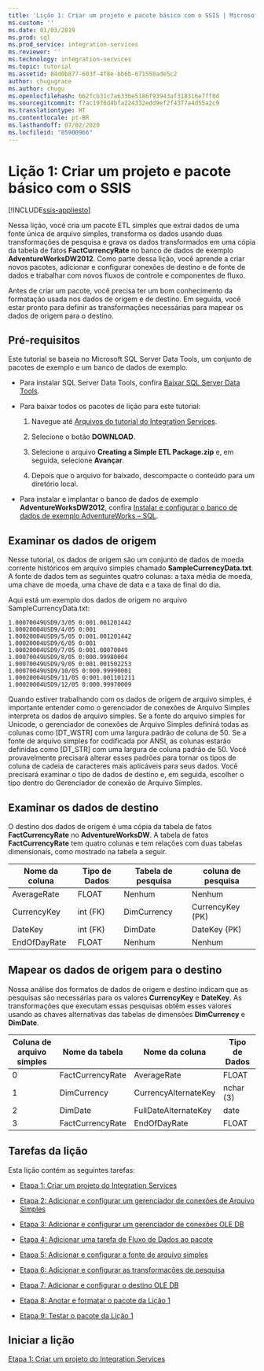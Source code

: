 ```yaml
---
title: 'Lição 1: Criar um projeto e pacote básico com o SSIS | Microsoft Docs'
ms.custom: ''
ms.date: 01/03/2019
ms.prod: sql
ms.prod_service: integration-services
ms.reviewer: ''
ms.technology: integration-services
ms.topic: tutorial
ms.assetid: 84d0b877-603f-4f8e-bb6b-671558ade5c2
author: chugugrace
ms.author: chugu
ms.openlocfilehash: 662fcb31c7a633be5186f93943af318316e7ff8d
ms.sourcegitcommit: f7ac1976d4bfa224332edd9ef2f4377a4d55a2c9
ms.translationtype: HT
ms.contentlocale: pt-BR
ms.lasthandoff: 07/02/2020
ms.locfileid: "85900966"
---
```

# <a name="lesson-1-create-a-project-and-basic-package-with-ssis"></a>Lição 1: Criar um projeto e pacote básico com o SSIS

[!INCLUDE[ssis-appliesto](../includes/ssis-appliesto-ssvrpluslinux-asdb-asdw-xxx.md)]



Nessa lição, você cria um pacote ETL simples que extrai dados de uma fonte única de arquivo simples, transforma os dados usando duas transformações de pesquisa e grava os dados transformados em uma cópia da tabela de fatos **FactCurrencyRate** no banco de dados de exemplo **AdventureWorksDW2012**. Como parte dessa lição, você aprende a criar novos pacotes, adicionar e configurar conexões de destino e de fonte de dados e trabalhar com novos fluxos de controle e componentes de fluxo.  
  
Antes de criar um pacote, você precisa ter um bom conhecimento da formatação usada nos dados de origem e de destino. Em seguida, você estar pronto para definir as transformações necessárias para mapear os dados de origem para o destino.  

## <a name="prerequisites"></a>Pré-requisitos

Este tutorial se baseia no Microsoft SQL Server Data Tools, um conjunto de pacotes de exemplo e um banco de dados de exemplo.

* Para instalar SQL Server Data Tools, confira [Baixar SQL Server Data Tools](../ssdt/download-sql-server-data-tools-ssdt.md).  
  
* Para baixar todos os pacotes de lição para este tutorial:

    1.  Navegue até [Arquivos do tutorial do Integration Services](https://www.microsoft.com/download/details.aspx?id=56827).

    2.  Selecione o botão **DOWNLOAD**.

    3.  Selecione o arquivo **Creating a Simple ETL Package.zip** e, em seguida, selecione **Avançar**.

    4.  Depois que o arquivo for baixado, descompacte o conteúdo para um diretório local.  

* Para instalar e implantar o banco de dados de exemplo **AdventureWorksDW2012**, confira [Instalar e configurar o banco de dados de exemplo AdventureWorks – SQL](../samples/adventureworks-install-configure.md).
  
## <a name="look-at-the-source-data"></a>Examinar os dados de origem
Nesse tutorial, os dados de origem são um conjunto de dados de moeda corrente históricos em arquivo simples chamado **SampleCurrencyData.txt**. A fonte de dados tem as seguintes quatro colunas: a taxa média de moeda, uma chave de moeda, uma chave de data e a taxa de final do dia.  
  
Aqui está um exemplo dos dados de origem no arquivo SampleCurrencyData.txt:  
  
```
1.00070049USD9/3/05 0:001.001201442  
1.00020004USD9/4/05 0:001  
1.00020004USD9/5/05 0:001.001201442  
1.00020004USD9/6/05 0:001  
1.00020004USD9/7/05 0:001.00070049  
1.00070049USD9/8/05 0:000.99980004  
1.00070049USD9/9/05 0:001.001502253  
1.00070049USD9/10/05 0:000.99990001  
1.00020004USD9/11/05 0:001.001101211  
1.00020004USD9/12/05 0:000.99970009
```
  
Quando estiver trabalhando com os dados de origem de arquivo simples, é importante entender como o gerenciador de conexões de Arquivo Simples interpreta os dados de arquivo simples. Se a fonte do arquivo simples for Unicode, o gerenciador de conexões de Arquivo Simples definirá todas as colunas como [DT_WSTR] com uma largura padrão de coluna de 50. Se a fonte de arquivo simples for codificada por ANSI, as colunas estarão definidas como [DT_STR] com uma largura de coluna padrão de 50. Você provavelmente precisará alterar esses padrões para tornar os tipos de coluna de cadeia de caracteres mais aplicáveis para seus dados. Você precisará examinar o tipo de dados de destino e, em seguida, escolher o tipo dentro do Gerenciador de conexão de Arquivo Simples.  
  
## <a name="look-at-the-destination-data"></a>Examinar os dados de destino
O destino dos dados de origem é uma cópia da tabela de fatos **FactCurrencyRate** no **AdventureWorksDW**. A tabela de fatos **FactCurrencyRate** tem quatro colunas e tem relações com duas tabelas dimensionais, como mostrado na tabela a seguir.  
  
|Nome da coluna|Tipo de Dados|Tabela de pesquisa|coluna de pesquisa|  
|---------------|-------------|----------------|-----------------|  
|AverageRate|FLOAT|Nenhum|Nenhum|  
|CurrencyKey|int (FK)|DimCurrency|CurrencyKey (PK)|  
|DateKey|int (FK)|DimDate|DateKey (PK)|  
|EndOfDayRate|FLOAT|Nenhum|Nenhum|  
  
## <a name="map-the-source-data-to-the-destination"></a>Mapear os dados de origem para o destino  
Nossa análise dos formatos de dados de origem e destino indicam que as pesquisas são necessárias para os valores **CurrencyKey** e **DateKey**. As transformações que executam essas pesquisas obtêm esses valores usando as chaves alternativas das tabelas de dimensões **DimCurrency** e **DimDate**.  
  
|Coluna de arquivo simples|Nome da tabela|Nome da coluna|Tipo de Dados|  
|--------------------|--------------|---------------|-------------|  
|0|FactCurrencyRate|AverageRate|FLOAT|  
|1|DimCurrency|CurrencyAlternateKey|nchar (3)|  
|2|DimDate|FullDateAlternateKey|date|  
|3|FactCurrencyRate|EndOfDayRate|FLOAT|  
  
## <a name="lesson-tasks"></a>Tarefas da lição  
Esta lição contém as seguintes tarefas:  
  
-   [Etapa 1: Criar um projeto do Integration Services](../integration-services/lesson-1-1-creating-a-new-integration-services-project.md)  
  
-   [Etapa 2: Adicionar e configurar um gerenciador de conexões de Arquivo Simples](../integration-services/lesson-1-2-adding-and-configuring-a-flat-file-connection-manager.md)  
  
-   [Etapa 3: Adicionar e configurar um gerenciador de conexões OLE DB](../integration-services/lesson-1-3-adding-and-configuring-an-ole-db-connection-manager.md)  
  
-   [Etapa 4: Adicionar uma tarefa de Fluxo de Dados ao pacote](../integration-services/lesson-1-4-adding-a-data-flow-task-to-the-package.md)  
  
-   [Etapa 5: Adicionar e configurar a fonte de arquivo simples](../integration-services/lesson-1-5-adding-and-configuring-the-flat-file-source.md)  
  
-   [Etapa 6: Adicionar e configurar as transformações de pesquisa](../integration-services/lesson-1-6-adding-and-configuring-the-lookup-transformations.md)  
  
-   [Etapa 7: Adicionar e configurar o destino OLE DB](../integration-services/lesson-1-7-adding-and-configuring-the-ole-db-destination.md)  
  
-   [Etapa 8: Anotar e formatar o pacote da Lição 1](../integration-services/lesson-1-8-making-the-lesson-1-package-easier-to-understand.md)  
  
-   [Etapa 9: Testar o pacote da Lição 1](../integration-services/lesson-1-9-testing-the-lesson-1-tutorial-package.md)  
  
## <a name="start-the-lesson"></a>Iniciar a lição  
[Etapa 1: Criar um projeto do Integration Services](../integration-services/lesson-1-1-creating-a-new-integration-services-project.md)  
  
